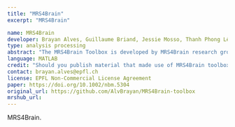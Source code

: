 ```yaml
---
title: "MRS4Brain"
excerpt: "MRS4Brain"

name: MRS4Brain
developer: Brayan Alves, Guillaume Briand, Jessie Mosso, Thanh Phong Lê, Tan Toi Phan
type: analysis processing
abstract: "The MRS4Brain Toolbox is developed by MRS4Brain research group @ CIBM Pre-Clinical Imaging EPFL and was designed to offer advanced functionalities for Bruker preclinical MRSI data, encompassing preprocessing, fitting, quantification, semi-automatic quality control, co-registration and segmentation of metabolic maps using anatomical images, all conveniently integrated within a single open-source graphical user interface (GUI). The development of this user-friendly toolbox aims to streamline the processing workflow and enhance the accessibility of MRSI for researchers in the preclinical field. The MRS4Brain Toolbox is written in MATLAB 2023 or later (MathWorks, USA) and encompasses three distinct spectroscopy modalities (MRSI, single voxel MRS, dMRS), with our primary focus directed towards MRSI."  
language: MATLAB 
credit: "Should you publish material that made use of MRS4Brain toolbox, please cite the following publications: 1) Fast high-resolution metabolite mapping in the rat brain using 1 H-FID-MRSI at 14.1T, Dunja Simicic, Brayan Alves, Jessie Mosso, Guillaume Briand, Thanh Phong Lê, Ruud B. van Heeswijk, Jana Starčuková, Bernard Lanz, Antoine Klauser, Bernhard Strasser, Wolfgang Bogner, Cristina Cudalbu, published in NMR in Biomedicine : DOI: 10.1002/nbm.5304; 2) Noise-reduction techniques for 1H-FID-MRSI at 14.1T: Monte-Carlo validation & in vivo application, Brayan Alves, Dunja Simicic, Jessie Mosso, Thanh Phong Lê, Guillaume Briand, Wolfgang Bogner, Bernard Lanz, Bernhard Strasser, Antoine Klauser, Cristina Cudalbu, published in NMR in Biomedicine : DOI: 10.1002/nbm.5211"
contact: brayan.alves@epfl.ch
license: EPFL Non-Commercial License Agreement
paper: https://doi.org/10.1002/nbm.5304
original_url: https://github.com/AlvBrayan/MRS4Brain-toolbox
mrshub_url:
---
```


MRS4Brain.